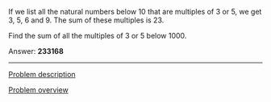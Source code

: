 If we list all the natural numbers below 10 that are multiples of 3 or 5, we get 3, 5, 6 and 9. The
sum of these multiples is 23.

Find the sum of all the multiples of 3 or 5 below 1000.

Answer:  **233168**

-------------

[Problem description](https://projecteuler.net/problem=1)

[Problem overview](https://projecteuler.net/overview=0001)
